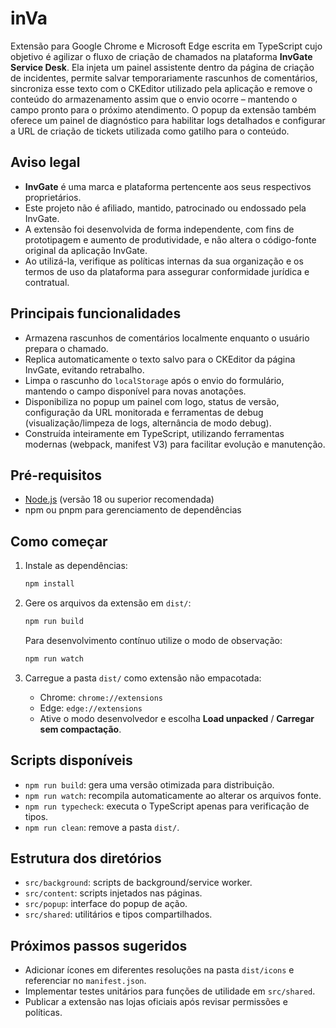 # inVa

Extensão para Google Chrome e Microsoft Edge escrita em TypeScript cujo objetivo é agilizar o fluxo de criação de chamados na plataforma **InvGate Service Desk**. Ela injeta um painel assistente dentro da página de criação de incidentes, permite salvar temporariamente rascunhos de comentários, sincroniza esse texto com o CKEditor utilizado pela aplicação e remove o conteúdo do armazenamento assim que o envio ocorre – mantendo o campo pronto para o próximo atendimento. O popup da extensão também oferece um painel de diagnóstico para habilitar logs detalhados e configurar a URL de criação de tickets utilizada como gatilho para o conteúdo.

## Aviso legal

- **InvGate** é uma marca e plataforma pertencente aos seus respectivos proprietários.
- Este projeto não é afiliado, mantido, patrocinado ou endossado pela InvGate.
- A extensão foi desenvolvida de forma independente, com fins de prototipagem e aumento de produtividade, e não altera o código-fonte original da aplicação InvGate.
- Ao utilizá-la, verifique as políticas internas da sua organização e os termos de uso da plataforma para assegurar conformidade jurídica e contratual.

## Principais funcionalidades

- Armazena rascunhos de comentários localmente enquanto o usuário prepara o chamado.
- Replica automaticamente o texto salvo para o CKEditor da página InvGate, evitando retrabalho.
- Limpa o rascunho do `localStorage` após o envio do formulário, mantendo o campo disponível para novas anotações.
- Disponibiliza no popup um painel com logo, status de versão, configuração da URL monitorada e ferramentas de debug (visualização/limpeza de logs, alternância de modo debug).
- Construída inteiramente em TypeScript, utilizando ferramentas modernas (webpack, manifest V3) para facilitar evolução e manutenção.

## Pré-requisitos

- [Node.js](https://nodejs.org/) (versão 18 ou superior recomendada)
- npm ou pnpm para gerenciamento de dependências

## Como começar

1. Instale as dependências:

   ```bash
   npm install
   ```

2. Gere os arquivos da extensão em `dist/`:

   ```bash
   npm run build
   ```

   Para desenvolvimento contínuo utilize o modo de observação:

   ```bash
   npm run watch
   ```

3. Carregue a pasta `dist/` como extensão não empacotada:
   - Chrome: `chrome://extensions`
   - Edge: `edge://extensions`
   - Ative o modo desenvolvedor e escolha **Load unpacked** / **Carregar sem compactação**.

## Scripts disponíveis

- `npm run build`: gera uma versão otimizada para distribuição.
- `npm run watch`: recompila automaticamente ao alterar os arquivos fonte.
- `npm run typecheck`: executa o TypeScript apenas para verificação de tipos.
- `npm run clean`: remove a pasta `dist/`.

## Estrutura dos diretórios

- `src/background`: scripts de background/service worker.
- `src/content`: scripts injetados nas páginas.
- `src/popup`: interface do popup de ação.
- `src/shared`: utilitários e tipos compartilhados.

## Próximos passos sugeridos

- Adicionar ícones em diferentes resoluções na pasta `dist/icons` e referenciar no `manifest.json`.
- Implementar testes unitários para funções de utilidade em `src/shared`.
- Publicar a extensão nas lojas oficiais após revisar permissões e políticas.
